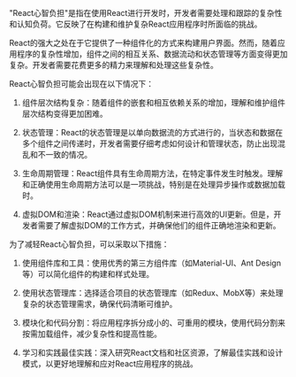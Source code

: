 "React心智负担"是指在使用React进行开发时，开发者需要处理和跟踪的复杂性和认知负荷。它反映了在构建和维护复杂React应用程序时所面临的挑战。

React的强大之处在于它提供了一种组件化的方式来构建用户界面。然而，随着应用程序的复杂性增加，组件之间的相互关系、数据流动和状态管理等方面变得更加复杂。开发者需要花费更多的精力来理解和处理这些复杂性。

React心智负担可能会出现在以下情况下：

1. 组件层次结构复杂：随着组件的嵌套和相互依赖关系的增加，理解和维护组件层次结构变得更加困难。

2. 状态管理：React的状态管理是以单向数据流的方式进行的，当状态和数据在多个组件之间传递时，开发者需要仔细考虑如何设计和管理状态，防止出现混乱和不一致的情况。

3. 生命周期管理：React组件具有生命周期方法，在特定事件发生时触发。理解和正确使用生命周期方法可以是一项挑战，特别是在处理异步操作或数据加载时。

4. 虚拟DOM和渲染：React通过虚拟DOM机制来进行高效的UI更新。但是，开发者需要了解虚拟DOM的工作方式，并确保他们的组件正确地渲染和更新。

为了减轻React心智负担，可以采取以下措施：

1. 使用组件库和工具：使用优秀的第三方组件库（如Material-UI、Ant Design等）可以简化组件的构建和样式处理。

2. 使用状态管理库：选择适合项目的状态管理库（如Redux、MobX等）来处理复杂的状态管理需求，确保代码清晰可维护。

3. 模块化和代码分割：将应用程序拆分成小的、可重用的模块，使用代码分割来按需加载组件，减少复杂性和提高性能。

4. 学习和实践最佳实践：深入研究React文档和社区资源，了解最佳实践和设计模式，以更好地理解和应对React应用程序的挑战。